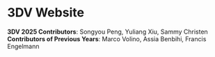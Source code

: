 # 3DV Website

**3DV 2025 Contributors**: Songyou Peng, Yuliang Xiu, Sammy Christen
**Contributors of Previous Years**: Marco Volino, Assia Benbihi, Francis Engelmann
